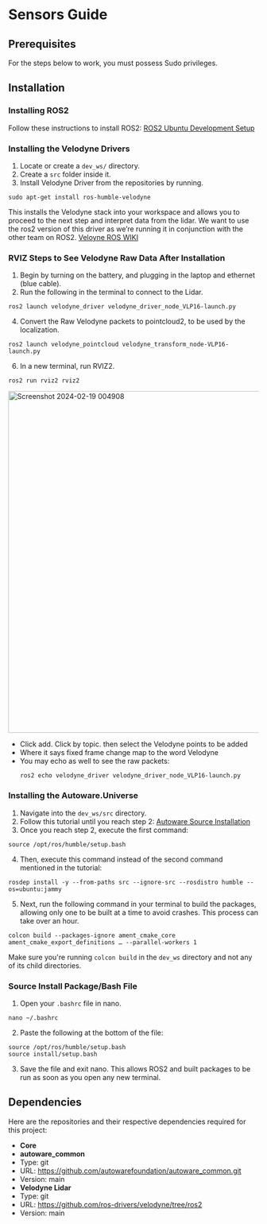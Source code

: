 # Sensors Guide

## Prerequisites
For the steps below to work, you must possess Sudo privileges.

## Installation

### Installing ROS2
Follow these instructions to install ROS2:
[ROS2 Ubuntu Development Setup](https://docs.ros.org/en/humble/Installation/Alternatives/Ubuntu-Development-Setup.html)

### Installing the Velodyne Drivers
1. Locate or create a `dev_ws/` directory.
2. Create a `src` folder inside it.
3. Install Velodyne Driver from the repositories by running.
```
sudo apt-get install ros-humble-velodyne
```
This installs the Velodyne stack into your workspace and allows you to proceed to the next step and interpret data from the lidar. 
We want to use the ros2 version of this driver as we’re running it in conjunction with the other team on ROS2.
[Veloyne ROS WIKI](https://wiki.ros.org/velodyne)
### RVIZ Steps to See Velodyne Raw Data After Installation
1. Begin by turning on the battery, and plugging in the laptop and ethernet (blue cable).
2. Run the following in the terminal to connect to the Lidar.
```
ros2 launch velodyne_driver velodyne_driver_node_VLP16-launch.py
```
4. Convert the Raw Velodyne packets to pointcloud2, to be used by the localization.
```
ros2 launch velodyne_pointcloud velodyne_transform_node-VLP16-launch.py
```
6. In a new terminal, run RVIZ2.
```
ros2 run rviz2 rviz2
```
<img width="688" alt="Screenshot 2024-02-19 004908" src="https://github.com/JACart2/jacart2_documentation/assets/113935478/733bd588-d0ec-4cfc-8af6-7acf889d865d">

- Click add.  Click by topic. then select the Velodyne points to be added
- Where it says fixed frame change map to the word Velodyne
- You may echo as well to see the raw packets:
  ```
  ros2 echo velodyne_driver velodyne_driver_node_VLP16-launch.py
  ```

### Installing the Autoware.Universe
1. Navigate into the `dev_ws/src` directory.
2. Follow this tutorial until you reach step 2: [Autoware Source Installation](https://autowarefoundation.github.io/autoware-documentation/main/installation/autoware/source-installation/)
3. Once you reach step 2, execute the first command:
```
source /opt/ros/humble/setup.bash
```
4. Then, execute this command instead of the second command mentioned in the tutorial:
```
rosdep install -y --from-paths src --ignore-src --rosdistro humble --os=ubuntu:jammy
```
5. Next, run the following command in your terminal to build the packages, allowing only one to be built at a time to avoid crashes. This process can take over an hour.
```
colcon build --packages-ignore ament_cmake_core ament_cmake_export_definitions … --parallel-workers 1
```
Make sure you're running `colcon build` in the `dev_ws` directory and not any of its child directories.

### Source Install Package/Bash File
1. Open your `.bashrc` file in nano.
```
nano ~/.bashrc
```
2. Paste the following at the bottom of the file:
```
source /opt/ros/humble/setup.bash
source install/setup.bash
```
3. Save the file and exit nano. This allows ROS2 and built packages to be run as soon as you open any new terminal.

## Dependencies
Here are the repositories and their respective dependencies required for this project:

- **Core**
- **autoware_common**
 - Type: git
 - URL: https://github.com/autowarefoundation/autoware_common.git
 - Version: main
- **Velodyne Lidar**
 - Type: git
 - URL: https://github.com/ros-drivers/velodyne/tree/ros2
 - Version: main
